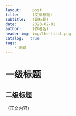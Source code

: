 ```yaml
---
layout:     post
title:      (文章标题)
subtitle:   (副标题)
date:       2023-02-01
author:     (作者名)
header-img: img/the-first.png
catalog:   true
tags:
    - 测试
---
```

# 一级标题
## 二级标题
（正文内容）
